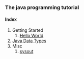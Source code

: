### The java programming tutorial

#### Index

1. Getting Started
   1. [Hello World](/gettingstarted/hello_world.md)
2. [Java Data Types](data_types.md)
3. Misc
   1. [sysout](/misc/sysout.md)

